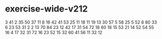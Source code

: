 # exercise-wide-v212
3
41
2
35
50
37
11
8
16
42
41
53
25
11
18
11
19
13
30
57
5
58
25
5
52
8
80
33
6
23
53
31
2
2
13
70
84
23
12
42
17
31
54
72
18
60
18
15
53
21
14
52
54
55
16
4
17
32
31
72
16
23
52
15
32
60
41
56
11
32
12
